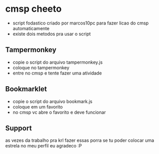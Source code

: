 # cmsp cheeto

* script fodastico criado por marcos10pc para fazer licao do cmsp automaticamente
* existe dois metodos pra usar o script
  
## Tampermonkey
* copie o script do arquivo tampermonkey.js
* coloque no tampermonkey
* entre no cmsp e tente fazer uma atividade
  
## Bookmarklet 

* copie o script do arquivo bookmark.js
* coloque em um favorito
* no cmsp vc abre o favorito e deve funcionar

## Support
as vezes da trabalho pra krl fazer essas porra se tu poder colocar uma estrela no meu perfil eu agradeco :P
